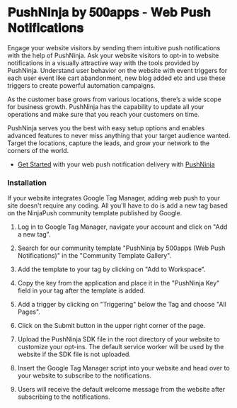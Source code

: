 # 𝐏𝐮𝐬𝐡𝐍𝐢𝐧𝐣𝐚 𝐛𝐲 𝟓𝟎𝟎𝐚𝐩𝐩𝐬 - 𝐖𝐞𝐛 𝐏𝐮𝐬𝐡 𝐍𝐨𝐭𝐢𝐟𝐢𝐜𝐚𝐭𝐢𝐨𝐧𝐬


Engage your website visitors by sending them intuitive push notifications with the help of PushNinja. Ask your website visitors to opt-in to website notifications in a visually attractive way with the tools provided by PushNinja. Understand user behavior on the website with event triggers for each user event like cart abandonment, new blog added etc and use these triggers to create powerful automation campaigns. 

As the customer base grows from various locations, there’s a wide scope for business growth. PushNinja has the capability to update all your operations and make sure that you reach your customers on time.

PushNinja serves you the best with easy setup options and enables advanced features to never miss anything that your target audience wanted. Target the locations, capture the leads, and grow your network to the corners of the world.

- [Get Started](https://infinity.500apps.com) with your web push notification delivery with [PushNinja](https://infinity.500apps.com/pushninja)

### Installation 
If your website integrates Google Tag Manager, adding web push to your site doesn't require any coding. All you'll have to do is add a new tag based on the NinjaPush community template published by Google.


1. Log in to Google Tag Manager, navigate your account and click on "Add a new tag".


2. Search for our community template "PushNinja by 500apps (Web Push Notifications)" in the "Community Template Gallery".


3. Add the template to your tag by clicking on "Add to Workspace".


4. Copy the key from the application and place it in the "PushNinja Key" field in your tag after the template is added.


5. Add a trigger by clicking on "Triggering" below the Tag and choose "All Pages".


6. Click on the Submit button in the upper right corner of the page.


7. Upload the PushNinja SDK file in the root directory of your website to customize your opt-ins. The default service worker will be used by the website if the SDK file is not uploaded.


8. Insert the Google Tag Manager script into your website and head over to your website to subscribe to the notifications.


9. Users will receive the default welcome message from the website after subscribing to the notifications.
